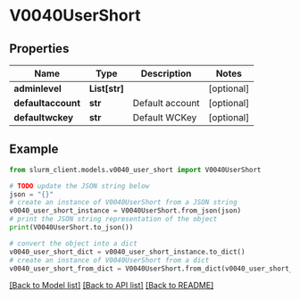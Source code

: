 # V0040UserShort


## Properties

Name | Type | Description | Notes
------------ | ------------- | ------------- | -------------
**adminlevel** | **List[str]** |  | [optional] 
**defaultaccount** | **str** | Default account | [optional] 
**defaultwckey** | **str** | Default WCKey | [optional] 

## Example

```python
from slurm_client.models.v0040_user_short import V0040UserShort

# TODO update the JSON string below
json = "{}"
# create an instance of V0040UserShort from a JSON string
v0040_user_short_instance = V0040UserShort.from_json(json)
# print the JSON string representation of the object
print(V0040UserShort.to_json())

# convert the object into a dict
v0040_user_short_dict = v0040_user_short_instance.to_dict()
# create an instance of V0040UserShort from a dict
v0040_user_short_from_dict = V0040UserShort.from_dict(v0040_user_short_dict)
```
[[Back to Model list]](../README.md#documentation-for-models) [[Back to API list]](../README.md#documentation-for-api-endpoints) [[Back to README]](../README.md)


